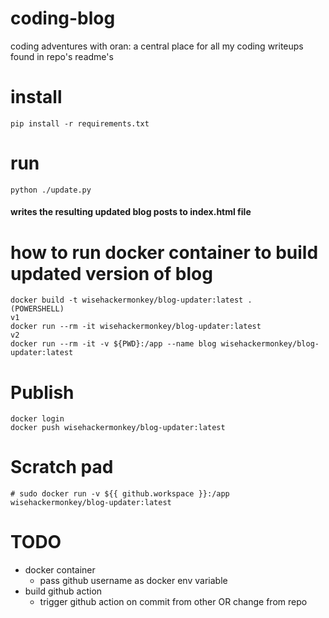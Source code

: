 # coding-blog
coding adventures with oran: a central place for all my coding writeups found in repo's readme's


# install 
```
pip install -r requirements.txt
```
# run 
```
python ./update.py
```
#### writes the resulting updated blog posts to index.html file 

# how to run docker container to build updated version of blog
```
docker build -t wisehackermonkey/blog-updater:latest .
(POWERSHELL)
v1
docker run --rm -it wisehackermonkey/blog-updater:latest
v2
docker run --rm -it -v ${PWD}:/app --name blog wisehackermonkey/blog-updater:latest

```

# Publish
```
docker login
docker push wisehackermonkey/blog-updater:latest
```


# Scratch pad
```
# sudo docker run -v ${{ github.workspace }}:/app  wisehackermonkey/blog-updater:latest

```
# TODO
- docker container
    - pass github username as docker env variable
- build github action
    - trigger github action on commit from other OR change from repo    